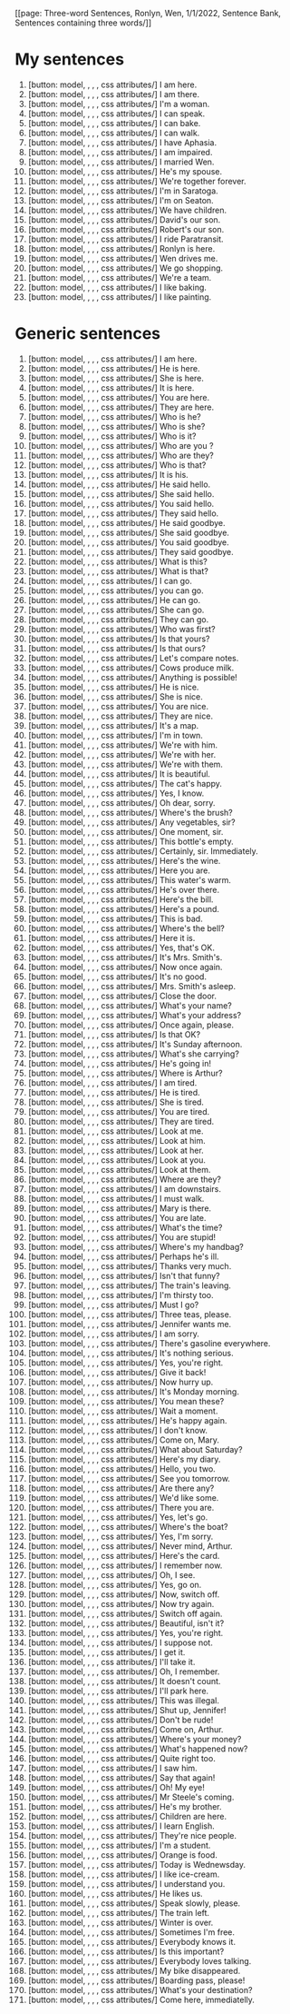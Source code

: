 [[page: Three-word Sentences, Ronlyn, Wen, 1/1/2022, Sentence Bank, Sentences containing three words/]]

# My sentences

1. [button: model, , , , css attributes/] I am here.
1. [button: model, , , , css attributes/] I am there.
1. [button: model, , , , css attributes/] I'm a woman.
1. [button: model, , , , css attributes/] I can speak.
1. [button: model, , , , css attributes/] I can bake.
1. [button: model, , , , css attributes/] I can walk.
1. [button: model, , , , css attributes/] I have Aphasia.
1. [button: model, , , , css attributes/] I am impaired.
1. [button: model, , , , css attributes/] I married Wen.
1. [button: model, , , , css attributes/] He's my spouse.
1. [button: model, , , , css attributes/] We're together forever.
1. [button: model, , , , css attributes/] I'm in Saratoga.
1. [button: model, , , , css attributes/] I'm on Seaton.
1. [button: model, , , , css attributes/] We have children.
1. [button: model, , , , css attributes/] David's our son.
1. [button: model, , , , css attributes/] Robert's our son.
1. [button: model, , , , css attributes/] I ride Paratransit.
1. [button: model, , , , css attributes/] Ronlyn is here.
1. [button: model, , , , css attributes/] Wen drives me.
1. [button: model, , , , css attributes/] We go shopping.
1. [button: model, , , , css attributes/] We're a team.
1. [button: model, , , , css attributes/] I like baking.
1. [button: model, , , , css attributes/] I like painting.

# Generic sentences

1. [button: model, , , , css attributes/] I am here.
1. [button: model, , , , css attributes/] He is here.
1. [button: model, , , , css attributes/] She is here.
1. [button: model, , , , css attributes/] It is here.
1. [button: model, , , , css attributes/] You are here.
1. [button: model, , , , css attributes/] They are here.
1. [button: model, , , , css attributes/] Who is he?
1. [button: model, , , , css attributes/] Who is she?
1. [button: model, , , , css attributes/] Who is it?
1. [button: model, , , , css attributes/] Who are you ?
1. [button: model, , , , css attributes/] Who are they?
1. [button: model, , , , css attributes/] Who is that?
1. [button: model, , , , css attributes/] It is his.
1. [button: model, , , , css attributes/] He said hello.
1. [button: model, , , , css attributes/] She said hello.
1. [button: model, , , , css attributes/] You said hello.
1. [button: model, , , , css attributes/] They said hello.
1. [button: model, , , , css attributes/] He said goodbye.
1. [button: model, , , , css attributes/] She said goodbye.
1. [button: model, , , , css attributes/] You said goodbye.
1. [button: model, , , , css attributes/] They said goodbye.
1. [button: model, , , , css attributes/] What is this?
1. [button: model, , , , css attributes/] What is that?
1. [button: model, , , , css attributes/] I can go.
1. [button: model, , , , css attributes/] you can go.
1. [button: model, , , , css attributes/] He can go.
1. [button: model, , , , css attributes/] She can go.
1. [button: model, , , , css attributes/] They can go.
1. [button: model, , , , css attributes/] Who was first?
1. [button: model, , , , css attributes/] Is that yours?
1. [button: model, , , , css attributes/] Is that ours?
1. [button: model, , , , css attributes/] Let's compare notes.
1. [button: model, , , , css attributes/] Cows produce milk.
1. [button: model, , , , css attributes/] Anything is possible!
1. [button: model, , , , css attributes/] He is nice.
1. [button: model, , , , css attributes/] She is nice.
1. [button: model, , , , css attributes/] You are nice.
1. [button: model, , , , css attributes/] They are nice.
1. [button: model, , , , css attributes/] It's a map.
1. [button: model, , , , css attributes/] I'm in town.
1. [button: model, , , , css attributes/] We're with him.
1. [button: model, , , , css attributes/] We're with her.
1. [button: model, , , , css attributes/] We're with them.
1. [button: model, , , , css attributes/] It is beautiful.
1. [button: model, , , , css attributes/] The cat's happy.
1. [button: model, , , , css attributes/] Yes, I know.
1. [button: model, , , , css attributes/] Oh dear, sorry.
1. [button: model, , , , css attributes/] Where's the brush?
1. [button: model, , , , css attributes/] Any vegetables, sir?
1. [button: model, , , , css attributes/] One moment, sir.
1. [button: model, , , , css attributes/] This bottle's empty.
1. [button: model, , , , css attributes/] Certainly, sir. Immediately.
1. [button: model, , , , css attributes/] Here's the wine.
1. [button: model, , , , css attributes/] Here you are.
1. [button: model, , , , css attributes/] This water's warm.
1. [button: model, , , , css attributes/] He's over there.
1. [button: model, , , , css attributes/] Here's the bill.
1. [button: model, , , , css attributes/] Here's a pound.
1. [button: model, , , , css attributes/] This is bad.
1. [button: model, , , , css attributes/] Where's the bell?
1. [button: model, , , , css attributes/] Here it is.
1. [button: model, , , , css attributes/] Yes, that's OK.
1. [button: model, , , , css attributes/] It's Mrs. Smith's.
1. [button: model, , , , css attributes/] Now once again.
1. [button: model, , , , css attributes/] It's no good.
1. [button: model, , , , css attributes/] Mrs. Smith's asleep.
1. [button: model, , , , css attributes/] Close the door.
1. [button: model, , , , css attributes/] What's your name?
1. [button: model, , , , css attributes/] What's your address?
1. [button: model, , , , css attributes/] Once again, please.
1. [button: model, , , , css attributes/] Is that OK?
1. [button: model, , , , css attributes/] It's Sunday afternoon.
1. [button: model, , , , css attributes/] What's she carrying?
1. [button: model, , , , css attributes/] He's going in!
1. [button: model, , , , css attributes/] Where is Arthur?
1. [button: model, , , , css attributes/] I am tired.
1. [button: model, , , , css attributes/] He is tired.
1. [button: model, , , , css attributes/] She is tired.
1. [button: model, , , , css attributes/] You are tired.
1. [button: model, , , , css attributes/] They are tired.
1. [button: model, , , , css attributes/] Look at me.
1. [button: model, , , , css attributes/] Look at him.
1. [button: model, , , , css attributes/] Look at her.
1. [button: model, , , , css attributes/] Look at you.
1. [button: model, , , , css attributes/] Look at them.
1. [button: model, , , , css attributes/] Where are they?
1. [button: model, , , , css attributes/] I am downstairs.
1. [button: model, , , , css attributes/] I must walk.
1. [button: model, , , , css attributes/] Mary is there.
1. [button: model, , , , css attributes/] You are late.
1. [button: model, , , , css attributes/] What's the time?
1. [button: model, , , , css attributes/] You are stupid!
1. [button: model, , , , css attributes/] Where's my handbag?
1. [button: model, , , , css attributes/] Perhaps he's ill.
1. [button: model, , , , css attributes/] Thanks very much.
1. [button: model, , , , css attributes/] Isn't that funny?
1. [button: model, , , , css attributes/] The train's leaving.
1. [button: model, , , , css attributes/] I'm thirsty too.
1. [button: model, , , , css attributes/] Must I go?
1. [button: model, , , , css attributes/] Three teas, please.
1. [button: model, , , , css attributes/] Jennifer wants me.
1. [button: model, , , , css attributes/] I am sorry.
1. [button: model, , , , css attributes/] There's gasoline everywhere.
1. [button: model, , , , css attributes/] It's nothing serious.
1. [button: model, , , , css attributes/] Yes, you're right.
1. [button: model, , , , css attributes/] Give it back!
1. [button: model, , , , css attributes/] Now hurry up.
1. [button: model, , , , css attributes/] It's Monday morning.
1. [button: model, , , , css attributes/] You mean these?
1. [button: model, , , , css attributes/] Wait a moment.
1. [button: model, , , , css attributes/] He's happy again.
1. [button: model, , , , css attributes/] I don't know.
1. [button: model, , , , css attributes/] Come on, Mary.
1. [button: model, , , , css attributes/] What about Saturday?
1. [button: model, , , , css attributes/] Here's my diary.
1. [button: model, , , , css attributes/] Hello, you two.
1. [button: model, , , , css attributes/] See you tomorrow.
1. [button: model, , , , css attributes/] Are there any?
1. [button: model, , , , css attributes/] We'd like some.
1. [button: model, , , , css attributes/] There you are.
1. [button: model, , , , css attributes/] Yes, let's go.
1. [button: model, , , , css attributes/] Where's the boat?
1. [button: model, , , , css attributes/] Yes, I'm sorry.
1. [button: model, , , , css attributes/] Never mind, Arthur.
1. [button: model, , , , css attributes/] Here's the card.
1. [button: model, , , , css attributes/] I remember now.
1. [button: model, , , , css attributes/] Oh, I see.
1. [button: model, , , , css attributes/] Yes, go on.
1. [button: model, , , , css attributes/] Now, switch off.
1. [button: model, , , , css attributes/] Now try again.
1. [button: model, , , , css attributes/] Switch off again.
1. [button: model, , , , css attributes/] Beautiful, isn't it?
1. [button: model, , , , css attributes/] Yes, you're right.
1. [button: model, , , , css attributes/] I suppose not.
1. [button: model, , , , css attributes/] I get it.
1. [button: model, , , , css attributes/] I'll take it.
1. [button: model, , , , css attributes/] Oh, I remember.
1. [button: model, , , , css attributes/] It doesn't count.
1. [button: model, , , , css attributes/] I'll park here.
1. [button: model, , , , css attributes/] This was illegal.
1. [button: model, , , , css attributes/] Shut up, Jennifer!
1. [button: model, , , , css attributes/] Don't be rude!
1. [button: model, , , , css attributes/] Come on, Arthur.
1. [button: model, , , , css attributes/] Where's your money?
1. [button: model, , , , css attributes/] What's happened now?
1. [button: model, , , , css attributes/] Quite right too.
1. [button: model, , , , css attributes/] I saw him.
1. [button: model, , , , css attributes/] Say that again!
1. [button: model, , , , css attributes/] Oh! My eye!
1. [button: model, , , , css attributes/] Mr Steele's coming.
1. [button: model, , , , css attributes/] He's my brother.
1. [button: model, , , , css attributes/] Children are here.
1. [button: model, , , , css attributes/] I learn English.
1. [button: model, , , , css attributes/] They're nice people.
1. [button: model, , , , css attributes/] I'm a student.
1. [button: model, , , , css attributes/] Orange is food.
1. [button: model, , , , css attributes/] Today is Wednewsday.
1. [button: model, , , , css attributes/] I like ice-cream.
1. [button: model, , , , css attributes/] I understand you.
1. [button: model, , , , css attributes/] He likes us.
1. [button: model, , , , css attributes/] Speak slowly, please.
1. [button: model, , , , css attributes/] The train left.
1. [button: model, , , , css attributes/] Winter is over.
1. [button: model, , , , css attributes/] Sometimes I'm free.
1. [button: model, , , , css attributes/] Everybody knows it.
1. [button: model, , , , css attributes/] Is this important?
1. [button: model, , , , css attributes/] Everybody loves talking.
1. [button: model, , , , css attributes/] My bike disappeared.
1. [button: model, , , , css attributes/] Boarding pass, please!
1. [button: model, , , , css attributes/] What's your destination?
1. [button: model, , , , css attributes/] Come here, immediatelly.
